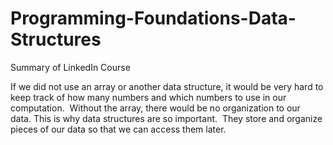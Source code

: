 # Programming-Foundations-Data-Structures
Summary of LinkedIn Course 

If we did not use an array or another data structure, it would be very hard to keep track of how many numbers and which numbers to use in our computation. 
Without the array, there would be no organization to our data. This is why data structures are so important. 
They store and organize pieces of our data so that we can access them later.
